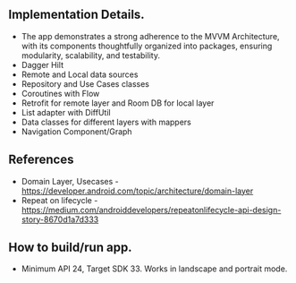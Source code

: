 
## Implementation Details.
- The app demonstrates a strong adherence to the MVVM Architecture, with its components thoughtfully organized into packages, ensuring modularity, scalability, and testability.
- Dagger Hilt
- Remote and Local data sources
- Repository and Use Cases classes
- Coroutines with Flow
- Retrofit for remote layer and Room DB for local layer
- List adapter with DiffUtil
- Data classes for different layers with mappers
- Navigation Component/Graph

## References
- Domain Layer, Usecases - https://developer.android.com/topic/architecture/domain-layer
- Repeat on lifecycle -  https://medium.com/androiddevelopers/repeatonlifecycle-api-design-story-8670d1a7d333

## How to build/run app.
- Minimum API 24, Target SDK 33. Works in landscape and portrait mode.
